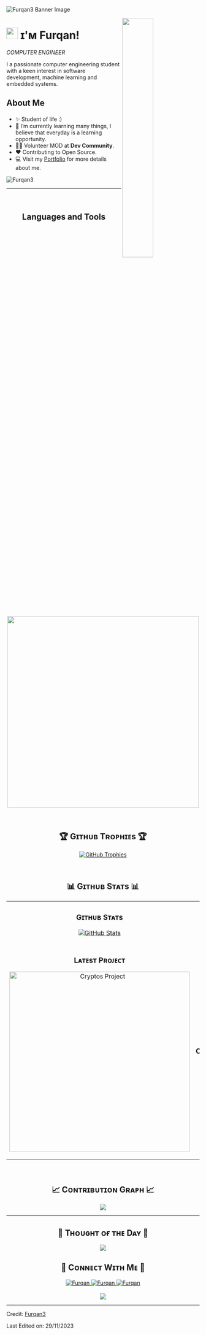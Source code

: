 <!--Banner-->
![Furqan3 Banner Image](https://github.com/Furqan3/Furqan3/assets/88136810/43776a6b-a65f-4206-854e-0ffc1b4dfa1e)


<!--Night Owl image-->
<div>
  <img align="right" width="40%" src="https://owlbertsio-resized.s3.amazonaws.com/Popper.psd.full.png">
</div>

<!--Header Name-->
# <img src="https://emojis.slackmojis.com/emojis/images/1531849430/4246/blob-sunglasses.gif?1531849430" width="30"/> ɪ'ᴍ Furqan! 
*COMPUTER ENGINEER*
<br /> 

<!--Start Intro-->               
<p align="left">I a passionate computer engineering student with a keen interest in software development, machine learning and embedded systems.

## About Me </p>

- ✨ Student of life :)
- 🌱 I’m currently learning many things, I believe that everyday is a learning opportunity.
- 💁‍♂️ Volunteer MOD at **Dev Community**.
- ❤ Contributing to Open Source.
- 💻 Visit my [Portfolio](https://github.com/Furqan3) for more details about me.
<!--End Intro-->

<!--Profile Count Badge-->
<p align="left">
  <img src="https://komarev.com/ghpvc/?username=Furqan3&label=Profile%20views&color=770677&style=for-the-badge&logo=star" alt="Furqan3" style="padding-right:20px;" />
</p>

---
<br />

<!--Languages and Tools Section-->       
<h2 align="center">Languages and Tools</h2> 
<p align="center">
  <img width="500px" src="https://skillicons.dev/icons?i=cpp,py,go,matlab,flutter,mysql,latex,git,linux,vscode,pycharm,tensorflow,opencv,sklearn,arduino,github,androidstudio,gitlab,obsidian,visualstudio,html,css,js,react,docker,blender,unity,photoshop,figma,illustrator&perline=10" />
</p>
<br />





<!--Trophies Section-->   
<h2 align="center">🏆 Gɪᴛʜᴜʙ Tʀᴏᴘʜɪᴇs 🏆</h2>
<p align="center">
  <a href="https://github.com/Furqan3/github-profile-trophy">
    <img src="https://github-profile-trophy.vercel.app/?username=Furqan3&row=2&column=6&margin-w=20&margin-h=20" alt="GitHub Trophies">
  </a>
</p>
<br />

<!--Github stats Table--> 
<h2 align="center">📊 Gɪᴛʜᴜʙ Sᴛᴀᴛs 📊</h2>

<table width="100%">
  <tr>
    <td width="50%">
      <h3 align="center"><strong>Gɪᴛʜᴜʙ Sᴛᴀᴛs</strong></h3>
      <p align="center">
        <a href="https://github.com/Furqan3">
          <img align="center" src="https://github-readme-stats.vercel.app/api?username=Furqan3&count_private=true&show_icons=true&theme=nightowl" alt="GitHub Stats" />
        </a>
      </p>
    </td>
    <td width="50%">
      <h3 align="center"><strong>Sᴛʀᴇᴀᴋ Sᴛᴀᴛs</strong></h3>
      <p align="center">
        <a href="https://github.com/Furqan3">
          <img align="center" src="https://streak-stats.demolab.com?user=Furqan3&theme=nightowl" alt="Streak Stats" />
        </a>
      </p>
    </td>
  </tr>
  <tr>
    <td width="50%">
      <h3 align="center"><strong>Lᴀᴛᴇsᴛ Pʀᴏᴊᴇᴄᴛ</strong></h3>
      <p align="center">
        <a href="https://github.com/Furqan3/Histopathological-Images-Analysis">
          <img align="center" width="470" src="https://github-readme-stats.vercel.app/api/pin/?username=Furqan3&repo=cryptos&theme=nightowl&show_owner=true" alt="Cryptos Project" />
        </a>
      </p>
    </td>
    <td width="50%">
      <h3 align="center"><strong>Tᴏᴘ Cᴏɴᴛʀɪʙᴜᴛɪᴏɴs</strong></h3>
      <p align="center">
        <a href="https://github.com/Furqan3/">
          <img align="center" src="https://github-contributor-stats.vercel.app/api?username=Furqan3&limit=3&theme=nightowl&show_owner=true&combine_all_yearly_contributions=true" alt="Top Repo" />
        </a>
      </p>
    </td>
  </tr>
</table>
<br />

<!--Contribution Graph-->
<h2 align="center">📈 Cᴏɴᴛʀɪʙᴜᴛɪᴏɴ Gʀᴀᴘʜ 📈</h2>
<div align="center">
    <img src="https://github-readme-activity-graph.vercel.app/graph?username=Furqan3&bg_color=011627&color=79d3c3&line=c792ea&point=ffeb95&area=true&hide_border=false" border-radius="15">
</div>

---

<!--Dynamic Quote card updated everyday at 12 PM--> 
<h2 align="center">🌟 Tʜᴏᴜɢʜᴛ ᴏғ ᴛʜᴇ Dᴀʏ 🌟</h2>

<!--STARTS_HERE_QUOTE_CARD-->
<p align="center">
    <img src="https://readme-daily-quotes.vercel.app/api?author=Yanni&quote=Music%20is%20like%20creating%20an%20emotional%20painting.%20The%20sounds%20are%20the%20colors.&theme=dark&bg_color=011627&author_color=ffeb95">
</p>
<!--ENDS_HERE_QUOTE_CARD-->


<!--Contact Section--> 

<h2 align="center">🤝 Cᴏɴɴᴇᴄᴛ Wɪᴛʜ Mᴇ 🤝 </h2>
<div align="center">
 <a href="https://www.linkedin.com/in/furqan-ktk/" target="_blank">
<img src=https://img.shields.io/badge/linkedin-%231E77B5.svg?&style=for-the-badge&logo=linkedin&logoColor=white alt=Furqan linkedin style="margin-bottom: 5px;" />
</a>
  
<a href="mailto:fahmad.ktk@gmail.com" target="_blank">
<img src="https://img.shields.io/badge/Gmail-D14836?style=for-the-badge&logo=gmail&logoColor=white" alt=Furqan mail style="margin-bottom: 5px;" />
</a>

<a href="https://www.instagram.com/fahmad.ktk" target="_blank">
<img src=https://img.shields.io/badge/Instagram-E4405F?style=for-the-badge&logo=instagram&logoColor=white alt=Furqan Instagram style="margin-bottom: 5px;" />
</a>

</div>

<!--Footer--> 
<p align="center">
  <img src="https://capsule-render.vercel.app/api?type=waving&color=gradient&height=65&section=footer"/>
</p>

------

Credit: [Furqan3](https://github.com/Furqan3)

Last Edited on: 29/11/2023
